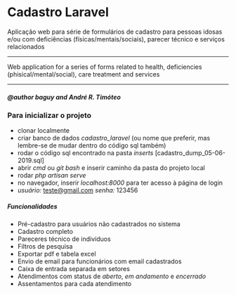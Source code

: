 # Cadastro Laravel

Aplicação web para série de formulários de cadastro para pessoas idosas e/ou com deficiências (físicas/mentais/sociais), parecer técnico e serviços relacionados

***

Web application for a series of forms related to health, deficiencies (phisical/mental/social), care treatment and services 

***

##### @author baguy and André R. Timóteo

### Para inicializar o projeto
- clonar localmente
- criar banco de dados _cadastro_laravel_ (ou nome que preferir, mas lembre-se de mudar dentro do código sql também)
- rodar o código sql encontrado na pasta _inserts_ [cadastro_dump_05-06-2019.sql]
- abrir _cmd_ ou _git bash_ e inserir caminho da pasta do projeto local
- rodar _php artisan serve_
- no navegador, inserir _localhost:8000_ para ter acesso à página de login
- *usuário:* teste@gmail.com *senha:* 123456

##### Funcionalidades
- Pré-cadastro para usuários não cadastrados no sistema
- Cadastro completo
- Pareceres técnico de indivíduos
- Filtros de pesquisa
- Exportar pdf e tabela excel
- Envio de email para funcionários com email cadastrados
- Caixa de entrada separada em setores
- Atendimentos com status de _aberto_, _em andamento_ e _encerrado_
- Assentamentos para cada atendimento
